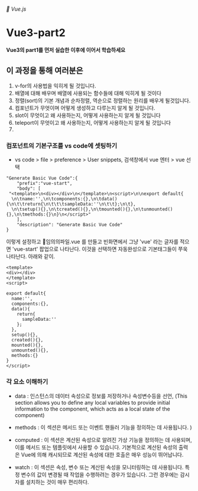 ###### :cactus: Vue.js 

# Vue3-part2

#### Vue3의 part1를 먼저 실습한 이후에 이어서 학습하세요

## 이 과정을 통해 여러분은
1. v-for의 사용법을 익히게 될 것입니다.
2. 배열에 대해 배우며 배열에 사용되는 함수들에 대해 익히게 될 것이다
3. 정렬(sort)의 기본 개념과 순차정렬, 역순으로 정렬하는 원리를 배우게 될것입니다.
4. 컴포넌트가 무엇이며 어떻게 생성하고 다루는지 알게 될 것입니다.
5. slot이 무엇이고 왜 사용하는지, 어떻게 사용하는지 알게 될 것입니다
6. teleport이 무엇이고 왜 사용하는지, 어떻게 사용하는지 알게 될 것입니다 
7. 



### 컴포넌트의 기본구조를 vs code에 셋팅하기 
-  vs code > file > preference > User snippets, 검색창에서 vue 엔터 > vue 선택
``` 
"Generate Basic Vue Code":{
	"prefix":"vue-start",
	"body": [
 "<template>\n<div></div>\n</template>\n<script>\n\nexport default{ 
  \n\tname:'',\n\tcomponents:{},\n\tdata(){\n\t\treturn{\n\t\t\tsampleData:''\n\t\t};\n\t},
  \n\tsetup(){},\n\tcreated(){},\n\tmounted(){},\n\tunmounted(){},\n\tmethods:{}\n}\n</script>"
	],
	"description": "Generate Basic Vue Code"
}
```
이렇게 설정하고
📁임의의파일.vue 를 만들고 빈화면에서 그냥 'vue' 라는 글자를 적으면 'vue-start' 팝업으로 나타난다. 이것을 선택하면 자동완성으로 기본태그들이 쭈욱 나타난다. 아래와 같이.  

```
<template>
<div></div>
</template>
<script>

export default{ 
  name:'',
  components:{},
  data(){
    return{
      sampleData:''
    };
  },
  setup(){},
  created(){},
  mounted(){},
  unmounted(){},
  methods:{}
}
</script>
```
### 각 요소 이해하기
- data : 인스턴스의 데이터 속성으로 정보를 저장하거나 속성변수등을 선언, (This section allows you to define any local variables to provide initial information to the component, which acts as a local state of the component)
- methods : 이 섹션은 메서드 또는 이벤트 핸들러 기능을 정의하는 데 사용됩니다. )
- computed : 이 섹션은 계산된 속성으로 알려진 가상 기능을 정의하는 데 사용되며, 이를 메서드 또는 템플릿에서 사용할 수 있습니다. 기본적으로 계산된 속성의 출력은 Vue에 의해 캐시되므로 계산된 속성에 대한 호출은 매우 성능이 뛰어납니다.

- watch : 이 섹션은 속성, 변수 또는 계산된 속성을 모니터링하는 데 사용됩니다. 특정 변수의 값이 변경될 때 작업을 수행하려는 경우가 있습니다. 그런 경우에는 감시자를 설치하는 것이 매우 편리하다.
